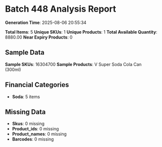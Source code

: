 # Batch 448 Analysis Report

**Generation Time**: 2025-08-06 20:55:34

**Total Items**: 5
**Unique SKUs**: 1
**Unique Products**: 1
**Total Available Quantity**: 8880.00
**Near Expiry Products**: 0

## Sample Data
**Sample SKUs**: 16304700
**Sample Products**: V Super Soda Cola Can (300ml)

## Financial Categories
- **Soda**: 5 items

## Missing Data
- **Skus**: 0 missing
- **Product_ids**: 0 missing
- **Product_names**: 0 missing
- **Barcodes**: 0 missing
